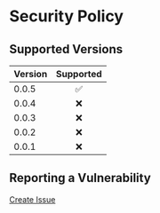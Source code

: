 # Security Policy

## Supported Versions

| Version | Supported          |
| :------ | :----------------: |
| 0.0.5   | :white_check_mark: |
| 0.0.4   | :x:                |
| 0.0.3   | :x:                |
| 0.0.2   | :x:                |
| 0.0.1   | :x:                |

## Reporting a Vulnerability

[Create Issue][create-issue-url]

<!-- markdownlint-disable-next-line MD013 -->
[create-issue-url]: https://github.com/gregoranders/react-spinner/issues/new?labels=bug&template=bug_report.md&title=Security+Issue

